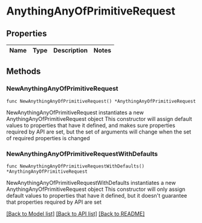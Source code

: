 # AnythingAnyOfPrimitiveRequest

## Properties

Name | Type | Description | Notes
------------ | ------------- | ------------- | -------------

## Methods

### NewAnythingAnyOfPrimitiveRequest

`func NewAnythingAnyOfPrimitiveRequest() *AnythingAnyOfPrimitiveRequest`

NewAnythingAnyOfPrimitiveRequest instantiates a new AnythingAnyOfPrimitiveRequest object
This constructor will assign default values to properties that have it defined,
and makes sure properties required by API are set, but the set of arguments
will change when the set of required properties is changed

### NewAnythingAnyOfPrimitiveRequestWithDefaults

`func NewAnythingAnyOfPrimitiveRequestWithDefaults() *AnythingAnyOfPrimitiveRequest`

NewAnythingAnyOfPrimitiveRequestWithDefaults instantiates a new AnythingAnyOfPrimitiveRequest object
This constructor will only assign default values to properties that have it defined,
but it doesn't guarantee that properties required by API are set


[[Back to Model list]](../README.md#documentation-for-models) [[Back to API list]](../README.md#documentation-for-api-endpoints) [[Back to README]](../README.md)


